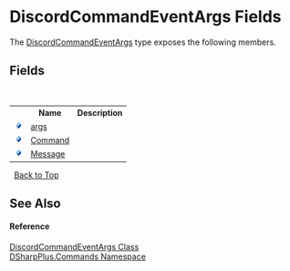 # DiscordCommandEventArgs Fields
 

The <a href="2c5f4426-3423-4199-427e-f2e6f36c429d">DiscordCommandEventArgs</a> type exposes the following members.


## Fields
&nbsp;<table><tr><th></th><th>Name</th><th>Description</th></tr><tr><td>![Public field](media/pubfield.gif "Public field")</td><td><a href="2db6b6e1-22a9-b55e-38be-58c33b5d6296">args</a></td><td /></tr><tr><td>![Public field](media/pubfield.gif "Public field")</td><td><a href="4761c006-0d5c-30e0-f48b-65e7fe1dd80d">Command</a></td><td /></tr><tr><td>![Public field](media/pubfield.gif "Public field")</td><td><a href="d0e9f931-70c2-9853-0619-fd98a8d40c8f">Message</a></td><td /></tr></table>&nbsp;
<a href="#discordcommandeventargs-fields">Back to Top</a>

## See Also


#### Reference
<a href="2c5f4426-3423-4199-427e-f2e6f36c429d">DiscordCommandEventArgs Class</a><br /><a href="fc38a4a5-4979-fd82-c5c3-f5d7b478e6e0">DSharpPlus.Commands Namespace</a><br />